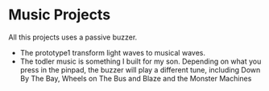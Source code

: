 # Music Projects

All this projects uses a passive buzzer.

- The prototype1 transform light waves to musical waves.
- The todler music is something I built for my son. Depending on what you press in the pinpad, the buzzer will play a different tune, including Down By The Bay, Wheels on The Bus and Blaze and the Monster Machines

